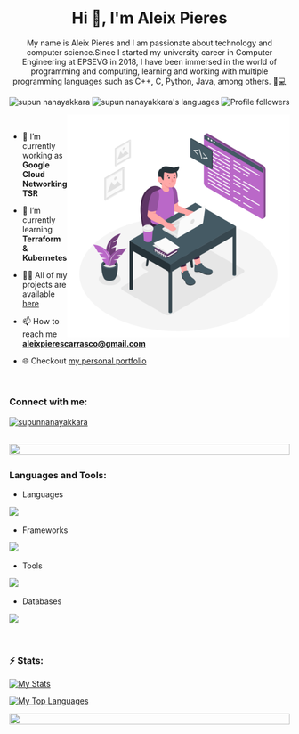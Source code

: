 
<h1 align="center">Hi 👋, I'm Aleix Pieres</h1>
<p align="center"> My name is Aleix Pieres and I am passionate about technology and computer science.Since I started my university career in Computer Engineering at EPSEVG in 2018, I have been immersed in the world of programming and computing, learning and working with multiple programming languages ​​such as C++, C, Python, Java, among others.
   🚀💻</p>
<p align="center"> 
 <img src="https://komarev.com/ghpvc/?username=aleixpieres&label=Profile%20views&color=0e75b6&style=flat" alt="supun nanayakkara" /> 
<img src="https://img.shields.io/badge/Languages-C++ | Python | C | HTML5 | CSS3 -green.svg" alt="supun nanayakkara's languages" />
<img alt="Profile followers" src="https://img.shields.io/github/followers/aleixpieres">
</p>
&nbsp;

<img align="right" alt="Coding" width="400" src="./assets/undraw_programming_re_kg9.svg">

- 🔭 I’m currently working as **Google Cloud Networking TSR**

- 🌱 I’m currently learning **Terraform & Kubernetes**

- 👨‍💻 All of my projects are available [here](https://github.com/aleixpieres?tab=repositories)

- 📫 How to reach me **aleixpierescarrasco@gmail.com**

- 🌐 Checkout [my personal portfolio](https://aleixpieres.com/)

<br>
<h3 align="left">Connect with me:</h3>
<p align="left">
<a href="https://www.linkedin.com/in/aleix-pieres/" target="blank"><img align="center" src="https://raw.githubusercontent.com/rahuldkjain/github-profile-readme-generator/master/src/images/icons/Social/linked-in-alt.svg" alt="supunnanayakkara" height="30" width="40" /></a>
</p>
<br>

<img src="https://i.imgur.com/dBaSKWF.gif" height="20" width="100%">

<h3 align="left">Languages and Tools:</h3>

- Languages
<p align="left">
  <a href="https://skillicons.dev">
    <img src="https://skillicons.dev/icons?i=cpp,c,cs,python,html,css,kotlin," />
  </a>
</p>

- Frameworks
<p align="left">
  <a href="https://skillicons.dev">
    <img src="https://skillicons.dev/icons?i=docker,django,gcp,unity" />
  </a>
</p>

- Tools
<p align="left">
  <a href="https://skillicons.dev">
    <img src="https://skillicons.dev/icons?i=vscode,git,github,bitbucket,linux,postman" />
  </a>
</p>

- Databases
<p align="left">
  <a href="https://skillicons.dev">
    <img src="https://skillicons.dev/icons?i=mysql,mongo,postgres" />
  </a>
</p>

<br/>

<h3 align="left">⚡ Stats:</h3>

[![My Stats](https://github-readme-stats.vercel.app/api?username=aleixpieres&&show_svgns=true)](https://github.com/aleixpieres)

[![My Top Languages](https://github-readme-stats.vercel.app/api/top-langs/?username=aleixpieres&layout=compact)](https://github.com/aleixpieres)

<img src="https://i.imgur.com/dBaSKWF.gif" height="20" width="100%">
